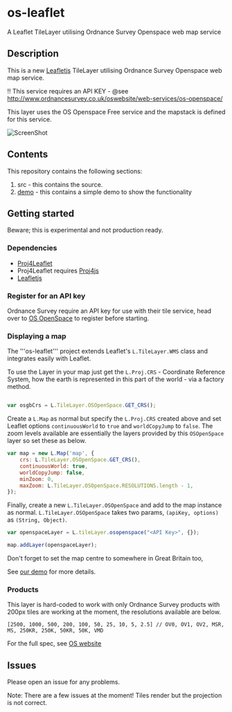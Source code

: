 os-leaflet
==========

A Leaflet TileLayer utilising Ordnance Survey Openspace web map service

## Description

This is a new [Leafletjs](http://leafletjs.com/) TileLayer utilising Ordnance Survey Openspace web map service.

!! This service requires an API KEY - @see http://www.ordnancesurvey.co.uk/oswebsite/web-services/os-openspace/

This layer uses the OS Openspace Free service and the mapstack is defined for this service.

![ScreenShot](https://github.com/rob-murray/os-leaflet/raw/master/screenshot.png "Screenshot of demo app")


## Contents

This repository contains the following sections:

1. src - this contains the source.
2. [demo](http://rob-murray.github.io/os-leaflet/) - this contains a simple demo to show the functionality


## Getting started

Beware; this is experimental and not production ready.


### Dependencies

* [Proj4Leaflet](https://github.com/kartena/Proj4Leaflet)
* Proj4Leaflet requires [Proj4js](http://trac.osgeo.org/proj4js/)
* [Leafletjs](http://leafletjs.com/)


### Register for an API key

Ordnance Survey require an API key for use with their tile service, head over to [OS OpenSpace](http://www.ordnancesurvey.co.uk/oswebsite/web-services/os-openspace/) to register before starting.


### Displaying a map

The '''os-leaflet''' project extends Leaflet's `L.TileLayer.WMS` class and integrates easily with Leaflet.

To use the Layer in your map just get the `L.Proj.CRS` - Coordinate Reference System, how the earth is represented in this part of the world - via a factory method.


```javascript

var osgbCrs = L.TileLayer.OSOpenSpace.GET_CRS();

```

Create a `L.Map` as normal but specify the `L.Proj.CRS` created above and set Leaflet options `continuousWorld` to `true` and `worldCopyJump` to `false`. The zoom levels available are essentially the layers provided by this `OSOpenSpace` layer so set these as below.

```javascript
var map = new L.Map('map', {
    crs: L.TileLayer.OSOpenSpace.GET_CRS(),
    continuousWorld: true,
    worldCopyJump: false,
    minZoom: 0,
    maxZoom: L.TileLayer.OSOpenSpace.RESOLUTIONS.length - 1,
});
```

Finally, create a new `L.TileLayer.OSOpenSpace` and add to the map instance as normal. `L.TileLayer.OSOpenSpace` takes two params, `(apiKey, options)` as `(String, Object)`.


```javascript
var openspaceLayer = L.tileLayer.osopenspace("<API Key>", {}); 

map.addLayer(openspaceLayer);
```

Don't forget to set the map centre to somewhere in Great Britain too,

See [our demo](http://rob-murray.github.io/os-leaflet/) for more details.


### Products

This layer is hard-coded to work with only Ordnance Survey products with 200px tiles are working at the moment, the resolutions available are below.

```
[2500, 1000, 500, 200, 100, 50, 25, 10, 5, 2.5] // OV0, OV1, OV2, MSR, MS, 250KR, 250K, 50KR, 50K, VMD
```

For the full spec, see [OS website](http://www.ordnancesurvey.co.uk/business-and-government/help-and-support/web-services/os-ondemand/configuring-wmts.html)


## Issues

Please open an issue for any problems.

Note: There are a few issues at the moment! Tiles render but the projection is not correct.

